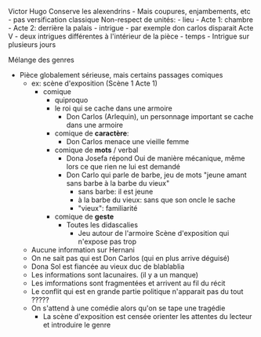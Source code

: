 Victor Hugo
Conserve les alexendrins
    - Mais coupures, enjambements, etc
    - pas versification classique
Non-respect de unités:
    - lieu
        - Acte 1: chambre
        - Acte 2: derrière la palais
    - intrigue
        - par exemple don carlos disparait Acte V
        - deux intrigues différentes à l'intérieur de la pièce
    - temps
        - Intrigue sur plusieurs jours

Mélange des genres
- Pièce globalement sérieuse, mais certains passages comiques
    - ex: scène d'exposition (Scène 1 Acte 1)
        - comique
            - quiproquo
            - le roi qui se cache dans une armoire
                - Don Carlos (Arlequin), un personnage important se cache dans une armoire
            - comique de **caractère**:
                - Don Carlos menace une vieille femme
            - comique de **mots** / verbal
                - Dona Josefa répond Oui de manière mécanique, même lors ce que rien ne lui est demandé
                - Don Carlo qui parle de barbe, jeu de mots "jeune amant sans barbe à la barbe du vieux"
                    - sans barbe: il est jeune
                    - à la barbe du vieux: sans que son oncle le sache
                    - "vieux": familiarité
            - comique de **geste**
                - Toutes les didascalies
                    - Jeu autour de l'armoire
Scène d'exposition qui n'expose pas trop
    - Aucune information sur Hernani
    - On ne sait pas qui est Don Carlos (qui en plus arrive déguisé)
    - Dona Sol est fiancée au vieux duc de blablablia
    - Les informations sont lacunaires. (il y a un manque)
    - Les imformations sont fragmentées et arrivent au fil du récit
    - Le conflit qui est en grande partie politique n'apparait pas du tout ?????
    - On s'attend à une comédie alors qu'on se tape une tragédie
        - La scène d'exposition est censée orienter les attentes du lecteur et introduire le genre

